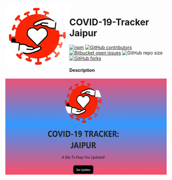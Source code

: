 <img src="public/image/covid-image-(1).png" alt="diseasephoto" align ="left" height="200" width="200"/>

# COVID-19-Tracker Jaipur
[![npm](https://img.shields.io/npm/v/npm?logo=NPM)](https://www.npmjs.com/package/package-list)
[![GitHub contributors](https://img.shields.io/github/contributors/COVID19-Tracker-For-Jaipurites/COVID-19-?color=green&style=plastic)](https://github.com/COVID19-Tracker-For-Jaipurites/COVID-19-/graphs/contributors)
[![Bitbucket open issues](https://img.shields.io/bitbucket/issues/COVID19-Tracker-For-Jaipurites/COVID-19-?style=plastic)](https://github.com/COVID19-Tracker-For-Jaipurites/COVID-19-/issues)
![GitHub repo size](https://img.shields.io/github/repo-size/COVID19-Tracker-For-Jaipurites/COVID-19-?color=%09%2332CD32)
[![GitHub forks](https://img.shields.io/github/forks/COVID19-Tracker-For-Jaipurites/COVID-19-?style=social)](https://github.com/COVID19-Tracker-For-Jaipurites/COVID-19-/network/members)

#### Description


<img src="public/image/homepage.png" alt="dseasephoto" align ="left" height="300" width="800">

